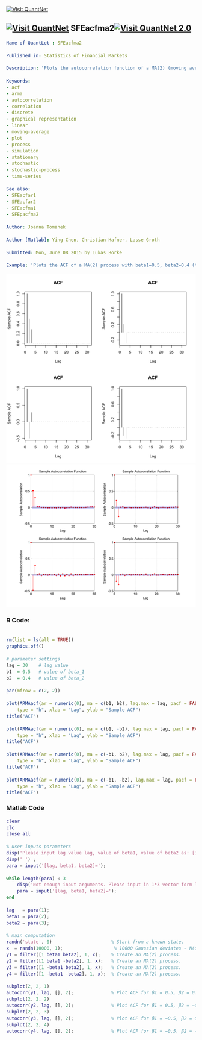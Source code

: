 
[<img src="https://github.com/QuantLet/Styleguide-and-FAQ/blob/master/pictures/banner.png" width="880" alt="Visit QuantNet">](http://quantlet.de/index.php?p=info)

## [<img src="https://github.com/QuantLet/Styleguide-and-Validation-procedure/blob/master/pictures/qloqo.png" alt="Visit QuantNet">](http://quantlet.de/) **SFEacfma2**[<img src="https://github.com/QuantLet/Styleguide-and-Validation-procedure/blob/master/pictures/QN2.png" width="60" alt="Visit QuantNet 2.0">](http://quantlet.de/d3/ia)

```yaml
Name of QuantLet : SFEacfma2

Published in: Statistics of Financial Markets

Description: 'Plots the autocorrelation function of a MA(2) (moving average) process for different parameters.'

Keywords:
- acf
- arma
- autocorrelation
- correlation
- discrete
- graphical representation
- linear
- moving-average
- plot
- process
- simulation
- stationary
- stochastic
- stochastic-process
- time-series

See also:
- SFEacfar1
- SFEacfar2
- SFEacfma1
- SFEpacfma2

Author: Joanna Tomanek

Author [Matlab]: Ying Chen, Christian Hafner, Lasse Groth

Submitted: Mon, June 08 2015 by Lukas Borke

Example: 'Plots the ACF of a MA(2) process with beta1=0.5, beta2=0.4 (top left), beta1=0.5, beta2=-0.4 (top right), beta1=-0.5, beta2=0.4 (bottom left) and beta1=-0.5, beta2=-0.4 (bottom right).'

```

![Picture1](SFEacfma2-1.png)
![Picture2](SFEacfma2_01Matlab.png)

### R Code:
```r

rm(list = ls(all = TRUE))
graphics.off()

# parameter settings
lag	= 30	# lag value
b1	= 0.5	# value of beta_1
b2	= 0.4	# value of beta_2

par(mfrow = c(2, 2))

plot(ARMAacf(ar = numeric(0), ma = c(b1, b2), lag.max = lag, pacf = FALSE), 
    type = "h", xlab = "Lag", ylab = "Sample ACF")
title("ACF")

plot(ARMAacf(ar = numeric(0), ma = c(b1, -b2), lag.max = lag, pacf = FALSE), 
    type = "h", xlab = "Lag", ylab = "Sample ACF")
title("ACF")

plot(ARMAacf(ar = numeric(0), ma = c(-b1, b2), lag.max = lag, pacf = FALSE), 
    type = "h", xlab = "Lag", ylab = "Sample ACF")
title("ACF")

plot(ARMAacf(ar = numeric(0), ma = c(-b1, -b2), lag.max = lag, pacf = FALSE), 
    type = "h", xlab = "Lag", ylab = "Sample ACF")
title("ACF") 
```
### Matlab Code
```matlab
clear
clc
close all

% user inputs parameters
disp('Please input lag value lag, value of beta1, value of beta2 as: [30, 0.5, 0.4]') 
disp(' ') ;
para = input('[lag, beta1, beta2]=');

while length(para) < 3
    disp('Not enough input arguments. Please input in 1*3 vector form like [30, 0.5, 0.4] or [30 0.5 0.4]');
    para = input('[lag, beta1, beta2]=');
end

lag   = para(1);
beta1 = para(2);
beta2 = para(3);

% main computation
randn('state', 0)                      % Start from a known state.
x  = randn(10000, 1);                   % 10000 Gaussian deviates ~ N(0, 1).
y1 = filter([1 beta1 beta2], 1, x);    % Create an MA(2) process.
y2 = filter([1 beta1 -beta2], 1, x);   % Create an MA(2) process.
y3 = filter([1 -beta1 beta2], 1, x);   % Create an MA(2) process.
y4 = filter([1 -beta1 -beta2], 1, x);  % Create an MA(2) process.

subplot(2, 2, 1)
autocorr(y1, lag, [], 2);              % Plot ACF for β1 = 0.5, β2 = 0.4
subplot(2, 2, 2)
autocorr(y2, lag, [], 2);              % Plot ACF for β1 = 0.5, β2 = −0.4
subplot(2, 2, 3)
autocorr(y3, lag, [], 2);              % Plot ACF for β1 = −0.5, β2 = 0.4
subplot(2, 2, 4)
autocorr(y4, lag, [], 2);              % Plot ACF for β1 = −0.5, β2 = −0.4
```
